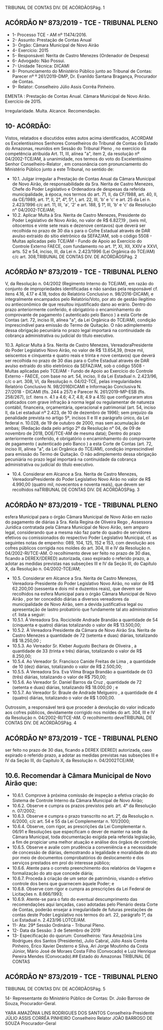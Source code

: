 TRIBUNAL DE CONTAS DIV. DE ACÓRDÃOSPág. 1

## ACÓRDÃO Nº 873/2019 - TCE - TRIBUNAL PLENO

- 1- Processo TCE - AM nº 11474/2016.
- 2- Assunto: Prestação de Contas Anual
- 3- Órgão: Câmara Municipal de Novo Airão
- 4- Exercício: 2015
- 5- Responsável: Nerita de Castro Menezes (Ordenador de Despesa)
- 6- Advogado: Não Possui.
- 7- Unidade Técnica: DICAMI
- 8- Pronunciamento do Ministério Público junto ao Tribunal de Contas: Parecer nº º 261/2019-DMP, Dr. Evanildo Santana Bragança, Procurador de Contas.
- 9- Relator: Conselheiro Júlio Assis Corrêa Pinheiro.

EMENTA : Prestação  de  Contas  Anual. Câmara Municipal de Novo Airão. Exercício de 2015.

Irregularidade. Multa. Alcance. Recomendação.

## 10-  ACÓRDÃO:

Vistos, relatados e discutidos estes autos acima identificados, ACORDAM os Excelentíssimos Senhores Conselheiros do Tribunal de Contas do Estado do Amazonas, reunidos em Sessão do Tribunal Pleno , no exercício da competência atribuída Art. 11, III, alínea "a", item 2, da resolução nº 04/2002-TCE/AM, à unanimidade, nos termos do voto do Excelentíssimo Senhor Conselheiro-Relator , em consonância com pronunciamento do Ministério Público junto a este Tribunal, no sentido de:

- 10.1. Julgar irregular a Prestação de Contas Anual da Câmara Municipal de Novo Airão, de responsabilidade da Sra. Nerita de Castro Menezes, Chefe  do  Poder  Legislativo  e  Ordenadora  de  despesas  da  referida municipalidade, à época, nos termos do art. 71, II, da CF/1988, art. 40, II, da CE/1989, art. 1°, II, 2°, 4°, 5°, I, art. 22, III, 'b' e 'c' e art. 25 da Lei n.  2.423/1996 c/c art. 11, III, 'a', '2' e art. 188, § 1°, III, 'b' e 'c' da Resolução n° 04/2002-TCE/AM;
- 10.2. Aplicar Multa à Sra. Nerita de Castro Menezes, Presidente do Poder Legislativo de Novo Airão, no valor de R$ 6.827,19 , (seis mil, oitocentos e vinte sete reais e dezenove centavos) que deverá ser recolhida no prazo de 30 dia s para o Cofre Estadual através de DAR avulso extraído do sítio eletrônico da SEFAZ/AM, sob o código 5508 - Multas aplicadas pelo  TCE/AM  -  Fundo  de  Apoio  ao  Exercício  do  Controle  Externo  FAECE, com fundamento no art. 1°, XI, XII, XXIV e XXVI, arts. 52 e 54, inciso, III, da Lei n. 2.423/1996 (Lei Orgânica do TCE/AM) c/c art. 308,TRIBUNAL DE CONTAS DIV. DE ACÓRDÃOSPág. 2

## ACÓRDÃO Nº 873/2019 - TCE - TRIBUNAL PLENO

V, da Resolução n. 04/2002 (Regimento Interno do TCE/AM), em razão do  conjunto  de  impropriedades  identificadas  e  não  sandas  pela responsável cf. itens 4.16, 4.17 e 4.18, todos do Relatório Conclusivo n. 98/2016-DICAMI, e integralmente encampados pelo Relatório/Voto, por ato de gestão ilegítimo ou antieconômico de que  resultou injustificado dano ao erário. Dentro do prazo anteriormente conferido, é obrigatório o encaminhamento do comprovante de pagamento ( autenticado  pelo  Banco )  a  esta  Corte  de  Contas  (art.  72,  inciso  III, alínea "a", da Lei Orgânica do TCE/AM), condição imprescindível para emissão do Termo de Quitação. O não adimplemento dessa obrigação pecuniária  no  prazo  legal  importará  na  continuidade  da  cobrança administrativa ou judicial do título executivo.

10.3. Aplicar Multa à Sra. Nerita de Castro Menezes, VereadoraPresidente do Poder Legislativo Novo Airão, no valor de R$ 13.654,39, (treze  mil,  seiscentos  e  cinquenta  e  quatro  reais  e  trinta  e  nove centavos) que deverá ser recolhida no prazo de 30 dias para o Cofre Estadual  através  de  DAR  avulso  extraído  do  sítio  eletrônico  da SEFAZ/AM, sob o código 5508 - Multas aplicadas pelo TCE/AM - Fundo de Apoio ao Exercício do Controle Externo - FAECE, com base no art. 54, inciso, II da Lei Estadual n. 2.423/96, c/c o art. 308, VI, da Resolução n. 04/02-TCE, pelas irregularidades Relatório Conclusivo N. 98/2016DICAMI e Informação Conclusiva N. 27/2018 - DICAMI (fls. 244 a 257) e Parecer N. 261/2019-MP-ESB (fls. 258/267), (cf. itens n. 4.1 a 4.6; 4.7,  4.8;  4.9  a  4.15) que  configuraram  atos  praticados  com  grave infração à norma legal ou regulamentar de natureza contábil, financeira, orçamentária,  operacional  e  patrimonial  (art.  54,  inciso  II,  da  Lei estadual  nº  2.423,  de  10  de  dezembro  de  1996);  sem  prejuízo  da penalidade prevista no artigo 5º, incisos II e III e parágrafo único, da Lei federal n. 10.028, de 19 de outubro de 2000, mas sem acumulação de ambas; (Redação dada pelo artigo 2º da Resolução n° 04, de 09 de novembro de 2018, DOE/TCE-AM de mesma data); Dentro do prazo anteriormente conferido, é obrigatório o encaminhamento  do  comprovante  de  pagamento  ( autenticado  pelo Banco )  a  esta  Corte  de  Contas  (art.  72,  inciso  III,  alínea  "a",  da  Lei Orgânica do TCE/AM), condição imprescindível para emissão do Termo de Quitação. O não adimplemento dessa obrigação pecuniária no prazo legal importará na continuidade da cobrança administrativa ou judicial do título executivo.

- 10.4. Considerar em Alcance a Sra. Nerita de Castro Menezes, VereadoraPresidente do Poder Legislativo Novo Airão no valor de R$ 4.990,00 (quatro mil, novecentos e noventa reais), que devem ser recolhidos naTRIBUNAL DE CONTAS DIV. DE ACÓRDÃOSPág. 3

## ACÓRDÃO Nº 873/2019 - TCE - TRIBUNAL PLENO

esfera Municipal para o órgão Câmara Municipal de Novo Airão em razão do pagamento de diárias à Sra. Keila Regina de Oliveira Rego , Assessora Jurídica contratada pela Câmara Municipal de Novo Airão, sem amparo legal, considerando que a mesma não faz parte do quadro de servidores efetivos ou comissionados do respectivo Poder Legislativo Municipal, cf. as seguintes notas de empenho:  089, 104, 125,  152  e  153,  com  devolução  aos  cofres  públicos  corrigida  nos moldes do art. 304, III e IV da Resolução n. 04/2002-RI/TCE-AM. O recolhimento deve ser feito no prazo de 30 dias, ficando a DEREX/(DERED) autorizada, caso expirado o referido prazo, a adotar as medidas previstas nas subseções III e IV da Seção III, do Capítulo X, da Resolução n. 04/2002-TCE/AM;

- 10.5. Considerar em Alcance a Sra. Nerita de Castro Menezes, Vereadora-Presidente do Poder Legislativo Novo Airão, no valor  de R$  62.200,00 (sessenta  e  dois  mil  e  duzentos  reais),  que devem  ser  recolhidos  na  esfera  Municipal  para  o  órgão Câmara Municipal  de  Novo  Airão , por  ter  concedido  diárias  a  diversos vereadores da municipalidade de Novo Airão, sem a devida justificativa legal  ou  apresentação  de  lastro  probatório  que  fundamente  tal  ato administrativo cf. lista a seguir:
- 10.5.1. Á Vereadora Sra. Rocicleide Andrade Brandão a quantidade de  54  (cinquenta  e  quatro)  diárias  totalizando  o  valor  de R$ 13.500,00;
- 10.5.2. À Vereadora Presidente da Câmara de Novo Airão Sra. Nerita de  Castro  Menezes a  quantidade  de  72  (setenta  e  duas) diárias, totalizando R$ 18.250,00 ;
- 10.5.3. Ao  Vereador Sr. Kleber  Augusto  Bechara  de  Oliveira , a quantidade de 33 (trinta e três) diárias, totalizando o valor de R$ 8.250,00;
- 10.5.4. Ao  Vereador Sr. Francisco  Canide  Freitas  de  Lima , a quantidade  de  10  (dez)  diárias,  totalizando  o  valor  de R$ 2.500,00;
- 10.5.5. À Vereadora Sra. Eva Vilma Braga Brandão a quantidade de 03 (três) diárias, totalizando o valor de R$ 750,00;
- 10.5.6. Ao  Vereador Sr. Daniel  Barros  da  Cruz ,  quantidade  de  72 (setenta e duas) diárias, totalizando R$ 18.000,00 ; e
- 10.5.7. Ao Vereador Sr. Braule de Andrade Melgueiro , a quantidade de 4 (quatro) diárias, totalizando o valor de R$ 1.000,00.

Outrossim,  a  responsável  terá  que  proceder  à  devolução  do  valor indicado aos cofres públicos, devidamente corrigido nos moldes do art. 304, III e IV da Resolução n. 04/2002-RI/TCE-AM. O recolhimento deveTRIBUNAL DE CONTAS DIV. DE ACÓRDÃOSPág. 4

## ACÓRDÃO Nº 873/2019 - TCE - TRIBUNAL PLENO

ser feito no prazo de 30 dias, ficando a DEREX (DERED) autorizada, caso  expirado  o  referido  prazo,  a  adotar  as  medidas  previstas  nas subseções III e IV da Seção III, do Capítulo X, da Resolução n. 04/2002TCE/AM;

## 10.6. Recomendar à Câmara Municipal de Novo Airão que:

- 10.6.1. Comprove à próxima comissão de inspeção a efetiva criação do Sistema  de  Controle  Interno  da  Câmara  Municipal  de  Novo Airão;
- 10.6.2. Observe e cumpra os prazos previstos pelo art. 4° da Resolução n. 07/2002;
- 10.6.3. Observe e cumpra o prazo transcrito no art. 2°, da Resolução n. 6/2000, c/c art. 54 e 55 da Lei Complementar n. 101/2000;
- 10.6.4. Observe,  com  rigor,  as  prescrições  da  Lei  Complementar  n. 06/91 e Resoluções que especificam o dever de manter na sede da Câmara Municipal, toda documentação exigida pela referida legislação, a fim de propiciar uma melhor atuação e análise dos órgãos de controle;
- 10.6.5. Observe e avalie com prudência a conveniência e a necessidade de concessão de diárias, demostrando a legalidade  e  moralidade  do  ato  por  meio  de  documentos comprobatórios do deslocamento e dos serviços prestados em prol do interesse público;
- 10.6.6. Atente para o correto preenchimento dos relatórios de Viagem e formalização do ato que concede diária;
- 10.6.7. Proceda à criação de um setor de patrimônio, visando o efetivo controle dos bens que guarnecem àquele Poder; e
- 10.6.8. Observe com rigor e cumpra as prescrições da Lei Federal de Licitações n. 8.666/1993;
- 10.6.9. Atente-se para o fato do eventual descumprimento das recomendações  aqui  lançadas,  caso  adotadas  pelo  Plenário desta  Corte  de  Contas,  poderão  ensejar  a  irregularidade  de futuras  prestações  de  contas  deste  Poder  Legislativo  nos termos do art. 22, parágrafo 1°, da Lei Estadual n. 2.423/96 LOTCE/AM.
- 11-  Ata: 29ª Sessão Ordinária - Tribunal Pleno.
- 12-  Data da Sessão: 3 de Setembro de 2019
- 13-  Especificação do quorum: Conselheiros: Yara Amazônia Lins Rodrigues dos Santos (Presidente), Julio Cabral, Júlio Assis Corrêa Pinheiro, Érico Xavier Desterro e Silva, Ari Jorge Moutinho da Costa Júnior, Mário José de Moraes Costa Filho (Convocado) e Luiz Henrique Pereira Mendes (Convocado).## Estado do Amazonas TRIBUNAL DE CONTAS

## ACÓRDÃO Nº 873/2019 - TCE - TRIBUNAL PLENO

TRIBUNAL DE CONTAS DIV. DE ACÓRDÃOSPág. 5

14-  Representante  do  Ministério  Público  de  Contas: Dr. João  Barroso  de  Souza, Procurador-Geral.

YARA AMAZÔNIA LINS RODRIGUES DOS SANTOS Conselheira-Presidente JÚLIO ASSIS CORRÊA PINHEIRO Conselheiro Relator JOÃO BARROSO DE SOUZA Procurador-Geral